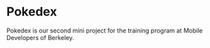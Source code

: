 # Pokedex
Pokedex is our second mini project for the training program at Mobile Developers of Berkeley.
